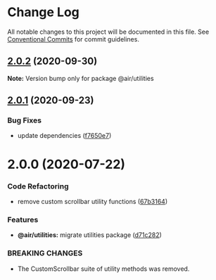 # Change Log

All notable changes to this project will be documented in this file.
See [Conventional Commits](https://conventionalcommits.org) for commit guidelines.

## [2.0.2](https://github.com/AirLabsTeam/web-core/compare/@air/utilities@2.0.1...@air/utilities@2.0.2) (2020-09-30)

**Note:** Version bump only for package @air/utilities

## [2.0.1](https://github.com/AirLabsTeam/web-core/compare/@air/utilities@2.0.0...@air/utilities@2.0.1) (2020-09-23)

### Bug Fixes

- update dependencies ([f7650e7](https://github.com/AirLabsTeam/web-core/commit/f7650e758d3799f646416e110452067857732b83))

# 2.0.0 (2020-07-22)

### Code Refactoring

- remove custom scrollbar utility functions ([67b3164](https://github.com/AirLabsTeam/web-core/commit/67b3164bf3325484c4f70d2f4d607299d3d5de0d))

### Features

- **@air/utilities:** migrate utilities package ([d71c282](https://github.com/AirLabsTeam/web-core/commit/d71c282283f2727eb59af7e72fd841191b9b1a94))

### BREAKING CHANGES

- The CustomScrollbar suite of utility methods was removed.
